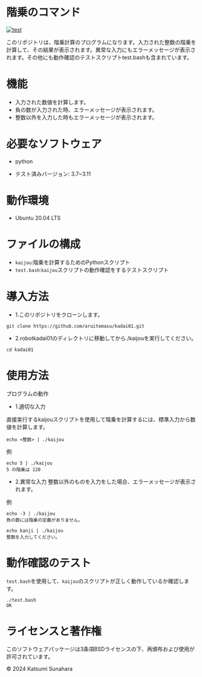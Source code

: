 # 階乗のコマンド
[![test](https://github.com/aruitemasu/kadai01/actions/workflows/test.yml/badge.svg)](https://github.com/aruitemasu/kadai01/actions/workflows/test.yml)

このリポジトリは、階乗計算のプログラムになります。入力された整数の階乗を計算して、その結果が表示されます。異常な入力にもエラーメッセージが表示されます。その他にも動作確認のテストスクリプトtest.bashも含まれています。

# 機能

- 入力された数値を計算します。
- 負の数が入力された時、エラーメッセージが表示されます。
- 整数以外を入力した時もエラーメッセージが表示されます。

# 必要なソフトウェア
- python

 - テスト済みバージョン: 3.7~3.11

# 動作環境
- Ubuntu 20.04 LTS

# ファイルの構成
- ```kaijou```:階乗を計算するためのPythonスクリプト
- ```test.bash```:```kaijou```スクリプトの動作確認をするテストスクリプト

# 導入方法
- 1.このリポジトリをクローンします。

```git clone https://github.com/aruitemasu/kadai01.git```

- 2.robotkadai01のディレクトリに移動してから./kaijouを実行してください。

```cd kadai01```

# 使用方法
プログラムの動作
- 1.適切な入力

直接実行するkaijouスクリプトを使用して階乗を計算するには、標準入力から数値を計算します。

```echo <整数> | ./kaijou```

例

```
echo 5 | ./kaijou
5 の階乗は 120
```

- 2.異常な入力
整数以外のものを入力をした場合、エラーメッセージが表示されます。

例

```
echo -3 | ./kaijou
負の数には階乗の定義がありません。
```

```
echo kanji | ./kaijou
整数を入力してください。
```

# 動作確認のテスト

```test.bash```を使用して、```kaijou```のスクリプトが正しく動作しているか確認します。

```
./test.bash
OK
```

# ライセンスと著作権

このソフトウェアパッケージは3条項BSDライセンスの下、再頒布および使用が許可されています。

© 2024 Katsumi Sunahara
